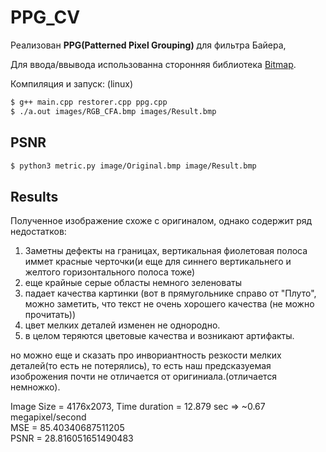 # PPG_CV

Реализован **PPG(Patterned Pixel Grouping)** для фильтра Байера, 

Для ввода/ввывода использованна сторонняя библиотека [Bitmap](https://github.com/ArashPartow/bitmap).

Компиляция и запуск: (linux)
```sh
$ g++ main.cpp restorer.cpp ppg.cpp
$ ./a.out images/RGB_CFA.bmp images/Result.bmp
```

## PSNR
```sh
$ python3 metric.py image/Original.bmp image/Result.bmp
```
## Results

Полученное изображение схоже с оригиналом, однако содержит ряд недостатков:

1. Заметны дефекты на границах, вертикальная фиолетовая полоса иммет красные черточки(и еще для синнего вертикальнего и желтого горизонтального полоса тоже)
2. еще крайные серые областы немного зеленоваты
3. падает качества картинки (вот в прямугольнике справо от "Плуто", можно заметить, что текст не очень хорошего качества (не можно прочитать))
4. цвет мелких деталей изменен не однородно.
5. в целом теряются цветовые качества и возникают артифакты.

но можно еще и сказать про инвориантность резкости мелких деталей(то есть не потерялись), то есть наш предсказуемая изоброжения почти не отличается от оригиниала.(отличается немножко).

Image Size = 4176x2073,  Time duration = 12.879 sec => ~0.67 megapixel/second\
MSE =  85.40340687511205\
PSNR =  28.816051651490483
